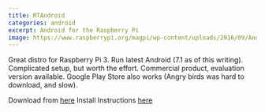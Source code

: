 ```yaml
---
title: RTAndroid
categories: android
excerpt: Android for the Raspberry Pi
image: https://www.raspberrypi.org/magpi/wp-content/uploads/2016/09/Android_Raspberry_pi.jpg
---
```


Great distro for Raspberry Pi 3. Run latest Android (7.1 as of this writing). Complicated setup, but worth the effort. Commercial product,
evaluation version available. Google Play Store also works (Angry birds was hard to download, and slow).

Download from [here](https://git.embedded.rwth-aachen.de/rtandroid/downloads/raspberry-pi/)
Install Instructions [here](https://groups.google.com/forum/#!forum/android-rpi)
